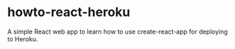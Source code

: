 # howto-react-heroku
A simple React web app to learn how to use create-react-app for deploying to Heroku.

